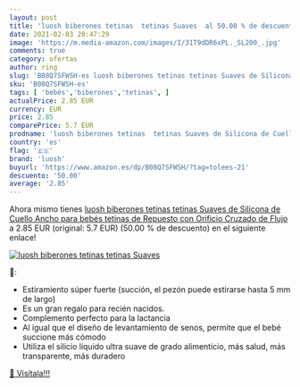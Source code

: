 ```yaml
---
layout: post
title: 'luosh biberones tetinas  tetinas Suaves  al 50.00 % de descuento'
date: 2021-02-03 20:47:29
image: 'https://m.media-amazon.com/images/I/31T9dDR6xPL._SL200_.jpg'
comments: true
category: ofertas
author: ring
slug: 'B08Q7SFWSH-es luosh biberones tetinas tetinas Suaves de Silicona de...'
sku: 'B08Q7SFWSH-es'
tags: [ 'bebés','biberones','tetinas', ]
actualPrice: 2.85 EUR
currency: EUR
price: 2.85
comparePrice: 5.7 EUR
prodname: 'luosh biberones tetinas  tetinas Suaves de Silicona de Cuello Ancho para bebés  tetinas de Repuesto con Orificio Cruzado de Flujo'
country: 'es'
flag: '🇪🇸'
brand: 'luosh'
buyurl: 'https://www.amazon.es/dp/B08Q7SFWSH/?tag=tolees-21'
descuento: '50.00'
average: '2.85'
---
```


Ahora mismo tienes [luosh biberones tetinas  tetinas Suaves de Silicona de Cuello Ancho para bebés  tetinas de Repuesto con Orificio Cruzado de Flujo](https://www.amazon.es/dp/B08Q7SFWSH/?tag=tolees-21) a 2.85 EUR (original: 5.7 EUR) (50.00 %  de descuento) en el siguiente enlace!

[![luosh biberones tetinas  tetinas Suaves ](https://m.media-amazon.com/images/I/31T9dDR6xPL._SL200_.jpg)](https://www.amazon.es/dp/B08Q7SFWSH/?tag=tolees-21)

🔎:

- Estiramiento súper fuerte (succión, el pezón puede estirarse hasta 5 mm de largo)
- Es un gran regalo para recién nacidos.
- Complemento perfecto para la lactancia
- Al igual que el diseño de levantamiento de senos, permite que el bebé succione más cómodo
- Utiliza el silicio líquido ultra suave de grado alimenticio, más salud, más transparente, más duradero

[🛒 Visítala!!!](https://www.amazon.es/dp/B08Q7SFWSH/?tag=tolees-21)
